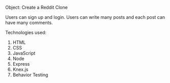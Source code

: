 Object: Create a Reddit Clone

Users can sign up and login. Users can write many posts and each post can have many comments.

Technologies used:

1. HTML
2. CSS
3. JavaScript
4. Node 
5. Express
6. Knex.js
7. Behavior Testing

